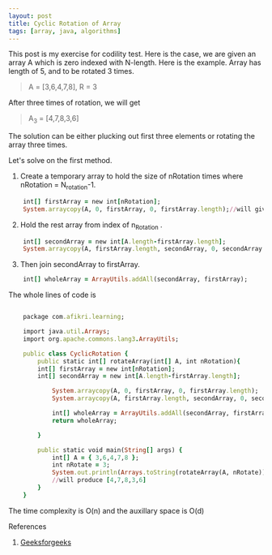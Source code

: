 ```yaml
---
layout: post
title: Cyclic Rotation of Array 
tags: [array, java, algorithms]
---
```


This post is my exercise for codility test. Here is the case, we are given an array A which is zero indexed with N-length. Here is the example. Array has length of 5, and to be rotated 3 times. 
> A = [3,6,4,7,8], R = 3

After three times of rotation, we will get

>A<sub>3</sub> = [4,7,8,3,6]

The solution can be either plucking out first three elements or rotating the array three times.

Let's solve on the first method.
1. Create a temporary array to hold the size of nRotation times where nRotation = N<sub>rotation</sub>-1.
```ruby
    int[] firstArray = new int[nRotation];
    System.arraycopy(A, 0, firstArray, 0, firstArray.length);//will give [3,6]
```

2. Hold the rest array from index of n<sub>Rotation</sub> .
```ruby
    int[] secondArray = new int[A.length-firstArray.length];
    System.arraycopy(A, firstArray.length, secondArray, 0, secondArray.length);	//will give [4,7,8]
```

3. Then join secondArray to firstArray.
```ruby
    int[] wholeArray = ArrayUtils.addAll(secondArray, firstArray);
```
The whole lines of code is
```ruby

	package com.afikri.learning;

	import java.util.Arrays;
	import org.apache.commons.lang3.ArrayUtils;

	public class CyclicRotation {
	    public static int[] rotateArray(int[] A, int nRotation){    
		int[] firstArray = new int[nRotation];
		int[] secondArray = new int[A.length-firstArray.length];

			System.arraycopy(A, 0, firstArray, 0, firstArray.length);
			System.arraycopy(A, firstArray.length, secondArray, 0, secondArray.length);	

			int[] wholeArray = ArrayUtils.addAll(secondArray, firstArray);
			return wholeArray;	

		}

		public static void main(String[] args) {
			int[] A = { 3,6,4,7,8 };			
			int nRotate = 3;
			System.out.println(Arrays.toString(rotateArray(A, nRotate)));
			//will produce [4,7,8,3,6]
		}
	}
```
The time complexity is O(n) and the auxillary space is O(d)

References<br>
1. [Geeksforgeeks](https://www.geeksforgeeks.org/array-rotation/)
